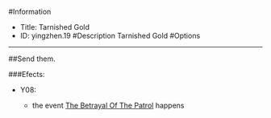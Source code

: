 #Information
 - Title: Tarnished Gold
 - ID: yingzhen.19
#Description
Tarnished Gold
#Options

___
##Send them.

###Efects:<ul><li>Y08:</li><ul><li>the event [The Betrayal Of The Patrol](../events/the_betrayal_of_the_patrol.md) happens</li></ul></ul>
